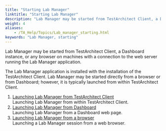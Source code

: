 ```yaml
--- 
title: "Starting Lab Manager"
linktitle: "Starting Lab Manager"
description: "Lab Manager may be started from TestArchitect Client, a Dashboard instance, or any browser on machines with a connection to the web server running the Lab Manager application."
weight: 4
aliases: 
    - /TA_Help/Topics/Lab_manager_starting.html
keywords: "Lab Manager, starting"
---
```


Lab Manager may be started from TestArchitect Client, a Dashboard instance, or any browser on machines with a connection to the web server running the Lab Manager application.

The Lab Manager application is installed with the installation of the TestArchitect Client. Lab Manager may be started directly from a browser or from Dashboard; however, it is typically launched from within TestArchitect Client.

1.  [Launching Lab Manager from TestArchitect Client](/user-guide/lab-manager/starting-lab-manager/launching-lab-manager-from-testarchitect-client)  
Launching Lab Manager from within TestArchitect Client.
2.  [Launching Lab Manager from Dashboard](/user-guide/lab-manager/starting-lab-manager/launching-lab-manager-from-dashboard)  
Launching Lab Manager from a Dashboard web page.
3.  [Launching Lab Manager from a browser](/user-guide/lab-manager/starting-lab-manager/launching-lab-manager-from-a-browser)  
Launching a Lab Manager session from a web browser.




